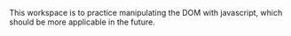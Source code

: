 This workspace is to practice manipulating the DOM with javascript, which should be more applicable in the future. 